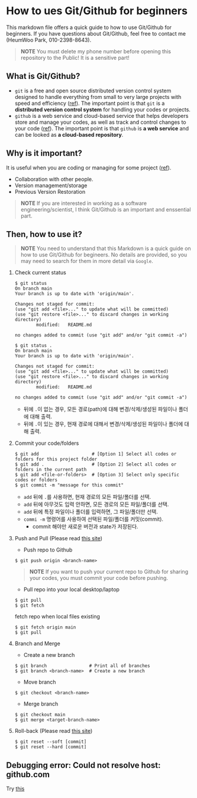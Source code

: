 # How to ues Git/Github for beginners
This markdown file offers a quick guide to how to use Git/Github for beginners. 
If you have questions about Git/Github, feel free to contact me (HeumWoo Park, 010-2398-8643).
> **NOTE** You must delete my phone number before opening this repository to the Public! It is a sensitive part!

## What is Git/Github?
- `git` is a free and open source distributed version control system designed to handle everything from small to very large projects with speed and efficiency ([ref](https://git-scm.com/)).
The important point is that `git` is a **distributed version control system** for handling your codes or projects.
- `github` is a web service and cloud-based service that helps developers store and manage your codes, as well as track and control changes to your code ([ref](https://kinsta.com/knowledgebase/what-is-github/)).
The important point is that `github` is **a web service** and can be looked as **a cloud-based repository**.

## Why is it important?
It is useful when you are coding or managing for some project ([ref](https://www.makingscience.com/blog/what-is-git-and-why-it-is-so-important-to-use-it-in-our-projects/)).
- Collaboration with other people.
- Version management/storage
- Previous Version Restoration

> **NOTE** If you are interested in working as a software engineering/scientist, I think Git/Github is an important and enssential part.

## Then, how to use it?
> **NOTE** You need to understand that this Markdown is a quick guide on how to use Git/Github for begineers. No details are provided, so you may need to search for them in more detail via `Google`.
1. Check current status
    ```
    $ git status
    On branch main
    Your branch is up to date with 'origin/main'.

    Changes not staged for commit:
    (use "git add <file>..." to update what will be committed)
    (use "git restore <file>..." to discard changes in working directory)
            modified:   README.md

    no changes added to commit (use "git add" and/or "git commit -a")
    ```
    ```
    $ git status .
    On branch main
    Your branch is up to date with 'origin/main'.

    Changes not staged for commit:
    (use "git add <file>..." to update what will be committed)
    (use "git restore <file>..." to discard changes in working directory)
            modified:   README.md

    no changes added to commit (use "git add" and/or "git commit -a")
    ```
    - 뒤에 `.`이 없는 경우, 모든 경로(path)에 대해 변경/삭제/생성된 파일이나 폴더에 대해 출력.
    - 뒤에 `.`이 있는 경우, 현재 경로에 대해서 변경/삭제/생성된 파일이나 폴더에 대해 출력.

2. Commit your code/folders
    ```
    $ git add                    # [Option 1] Select all codes or folders for this project folder
    $ git add .                  # [Option 2] Select all codes or folders in the current path
    $ git add <file-or-folders>  # [Option 3] Select only specific codes or folders
    $ git commit -m "message for this commit"
    ```
    - `add` 뒤에 `.`를 사용하면, 현재 경로의 모든 파일/폴더를 선택.
    - `add` 뒤에 아무것도 입력 안하면, 모든 경로의 모든 파일/폴더를 선택.
    - `add` 뒤에 특정 파일이나 폴더를 입력하면, 그 파일/폴더만 선택.
    - `commi -m` 명령어를 사용하여 선택된 파일/폴더를 커밋(commit).
        - commit 해야만 새로운 버전과 state가 저장된다.

3. Push and Pull (Please read [this site](https://velog.io/@msung99/push-%EB%B8%8C%EB%9E%9C%EC%B9%98-%EA%B9%83%ED%94%8C%EB%A1%9C%EC%9A%B0-pull))
    - Push repo to Github
    ```
    $ git push origin <branch-name>
    ```
    > **NOTE** If you want to push your current repo to Github for sharing your codes, you must commit your code before pushing.
    - Pull repo into your local desktop/laptop
    ```
    $ git pull
    $ git fetch
    ```
    fetch repo when local files existing
    ```
    $ git fetch origin main
    $ git pull
    ```

5. Branch and Merge
    - Create a new branch
    ```
    $ git branch                # Print all of branches
    $ git branch <branch-name>  # Create a new branch
    ```
    - Move branch
    ```
    $ git checkout <branch-name>
    ```
    - Merge branch
    ```
    $ git checkout main
    $ git merge <target-branch-name>
    ```

6. Roll-back (Please read [this site](https://git-scm.com/book/ko/v2/Git-%EB%8F%84%EA%B5%AC-Reset-%EB%AA%85%ED%99%95%ED%9E%88-%EC%95%8C%EA%B3%A0-%EA%B0%80%EA%B8%B0))
    ```
    $ git reset --soft [commit]
    $ git reset --hard [commit]
    ```

## Debugging error: Could not resolve host: github.com 
Try [this](https://github.com/microsoft/WSL/issues/9452)
